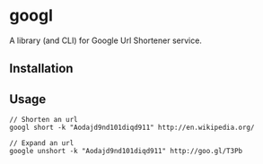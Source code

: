 # googl

A library (and CLI) for Google Url Shortener service.

## Installation

## Usage

```
// Shorten an url
googl short -k "Aodajd9nd101diqd911" http://en.wikipedia.org/

// Expand an url
google unshort -k "Aodajd9nd101diqd911" http://goo.gl/T3Pb
```
